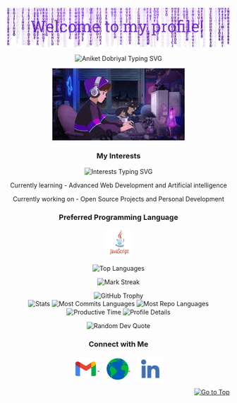  <p align="center">
  <img src="assets/header.png" alt="Header Image"/>
</p>

<p align="center">
   <img src="https://readme-typing-svg.demolab.com?font=Roboto+Slab&color=%237E3ACE&size=35&center=true&vCenter=true&width=450&duration=1500&pause=1000&lines=Aniket+Dobriyal;Web+Developer" width="auto" height="35" alt="Aniket Dobriyal Typing SVG"/>
</p>

<p align="center">
  <img alt="Coding GIF" width="300" height="auto" src="assets/coding.gif"/>
</p>

<h3 align="center">My Interests</h3>
<p align="center">
   <img src="https://readme-typing-svg.demolab.com?font=Roboto+Slab&color=%237E3ACE&size=35&center=true&vCenter=true&width=450&duration=1500&pause=1000&lines=Web+Development;Android+Development;Applications+Development;" width="auto" height="35" alt="Interests Typing SVG"/>
</p>

<p align="center">Currently learning - Advanced Web Development and Artificial intelligence</p>
<p align="center">Currently working on - Open Source Projects and Personal Development</p>

<h3 align="center">Preferred Programming Language</h3>
<p align="center">
  <a href="https://github.com/aniketdobriyal/Python_Programming.git" target="_blank">
    <img align="center" src="assets/R.png" alt="Python" height="65" width="65" />
  </a>
</p>

<p align="center">
  <img align="center" src="https://github-readme-stats.vercel.app/api/top-langs?username=aniketdobriyal&hide_border=true&layout=compact&theme=transparent&langs_count=10&v=1" alt="Top Languages"/>
</p>

<p align="center">
  <img alt="Mark Streak" src="https://github-readme-streak-stats.herokuapp.com/?user=aniketdobriyal&hide_border=true&theme=transparent" /> 
</p>

<!-- Trophy -->
<div align="center">
  <img src="https://github-profile-trophy.vercel.app/?username=aniketdobriyal&no-bg=true&no-frame=true&row=2&column=3" alt="GitHub Trophy"/>
</div>

<div align="center">
  <img align="center" src="https://github-profile-summary-cards.vercel.app/api/cards/stats?username=aniketdobriyal&theme=transparent&v=1" height="180em" alt="Stats"/>
  <img align="center" src="http://github-profile-summary-cards.vercel.app/api/cards/most-commit-language?username=aniketdobriyal&theme=transparent&exclude=html,CSS,Jupyter%20Notebook&v=1" height="180em" alt="Most Commits Languages"/>
  <img align="center" src="https://github-profile-summary-cards.vercel.app/api/cards/repos-per-language?username=aniketdobriyal&theme=transparent&exclude=html,CSS,Jupyter%20Notebook&v=1" height="180em" alt="Most Repo Languages"/>
  <img align="center" src="http://github-profile-summary-cards.vercel.app/api/cards/productive-time?username=aniketdobriyal&theme=transparent&utcOffset=5.30" height="180em" alt="Productive Time"/>
  <img align="center" src="http://github-profile-summary-cards.vercel.app/api/cards/profile-details?username=aniketdobriyal&theme=transparent" height="180em" alt="Profile Details"/>
</div>

<p align="center">
  <img src="https://quotes-github-readme.vercel.app/api?type=horizontal&theme=transparent" alt="Random Dev Quote"/>
</p>


<h3 align="center">Connect with Me</h3>
<p align="center">
  <a href="mailto:aniketdobriyal325@gmail.com" target="_blank">
    <img align="center" src="assets/gmail.png" alt="Email" height="50" width="55" />
  </a>
  &nbsp;&nbsp;&nbsp;
  <a href="https://zynthara.in" target="_blank">
    <img align="center" src="assets/web.png" alt="Website" height="50" width="50" />
  </a>
  &nbsp;&nbsp;&nbsp;
  <a href="https://linkedin.com/in/aniket-dobriyal-2d2/" target="_blank">
    <img align="center" src="assets/linkedin.png" alt="LinkedIn" height="60" width="60" />
  </a>
</p>

<p align="right"><a href="#top"><img src="https://img.shields.io/static/v1?label&message=Go+to+Top&color=0b6ab3&style=flat&logo" alt="Go to Top" /></a></p>
